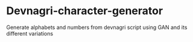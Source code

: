 # Devnagri-character-generator
Generate alphabets and numbers from devnagri script using GAN and its different variations
